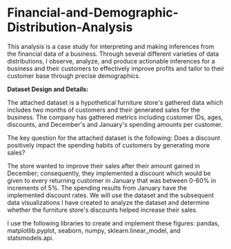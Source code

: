 # Financial-and-Demographic-Distribution-Analysis

This analysis is a case study for interpreting and making inferences from the financial data of a business. Through several different varieties of data distributions, I observe, analyze, and produce actionable inferences for a business and their customers to effectively improve profits and tailor to their customer base through precise demographics.

**Dataset Design and Details:**

The attached dataset is a hypothetical furniture store's gathered data which includes two months of customers and their generated sales for the business. The company has gathered metrics including customer IDs, ages, discounts, and December's and January's spending amounts per customer.

The key question for the attached dataset is the following: Does a discount positively impact the spending habits of customers by generating more sales?

The store wanted to improve their sales after their amount gained in December; consequently, they implemented a discount which would be given to every returning customer in January that was between 0-60% in increments of 5%. The spending results from January have the implemented discount rates. We will use the dataset and the subsequent data visualizations I have created to analyze the dataset and determine whether the furniture store's discounts helped increase their sales.

I use the following libraries to create and implement these figures: pandas, matplotlib.pyplot, seaborn, numpy, sklearn.linear_model, and statsmodels.api.
